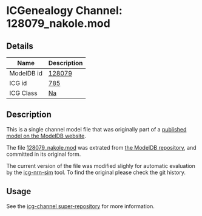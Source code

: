 # ICGenealogy Channel: 128079\_nakole.mod

## Details

Name | Description
---- | -----------
ModelDB id | [128079](http://senselab.med.yale.edu/ModelDB/ShowModel.cshtml?model=128079)
ICG id | [785](http://icg.neurotheory.ox.ac.uk/channels/2/785)
ICG Class | [Na](http://icg.neurotheory.ox.ac.uk/channels/2)

## Description

This is a single channel model file that was originally part of a [published model on the ModelDB website](http://senselab.med.yale.edu/mModelDB/ShowModel.cshtml?model=128079).


The file [128079\_nakole.mod](128079_nakole.mod) was extrated from [the ModelDB repository](http://senselab.med.yale.edu/ModelDB/ShowModel.cshtml?model=128079), and committed in its original form.

The current version of the file was modified slighly for automatic evaluation by the [icg-nrn-sim](https://github.com/icgenealogy/icg-nrn-sim) tool. To find the original please check the git history.


## Usage

See the [icg-channel super-repository](https://github.com/icgenealogy/icg-channels) for more information.